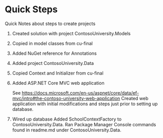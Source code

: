 Quick Steps
===========

Quick Notes about steps to create projects

1) Created solution with project ContosoUniversity.Models
2) Copied in model classes from cu-final
3) Added NuGet reference for Annotations

4) Added project ContosoUniversity.Data
5) Copied Context and Initializer from cu-final

6) Added ASP.NET Core MVC web application

	See https://docs.microsoft.com/en-us/aspnet/core/data/ef-mvc/intro#the-contoso-university-web-application
	Created web application with initial modifications and steps just prior to setting up database.

7) Wired up database
	Added SchoolContextFactory to ContosoUniversity.Data.
	Ran Package Manager Console commands found in readme.md under ContosoUniversity.Data.
